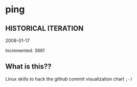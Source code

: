 # ping

## HISTORICAL ITERATION
2008-01-17

Incremented: 3881

## What is this?? 
Linux skills to hack the github commit visualization chart `;-)`
